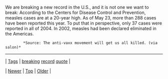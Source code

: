 <!--
title: We are breaking a new record in the U.S., and it is not one we want to break
date: 2020-06-28T15:27:00.344Z
tags: breaking, record, quote
-->




We are breaking a new record in the U.S., and it is not one we want to break: According to the Centers for Disease Control and Prevention, measles cases are at a 20-year high. As of May 23, more than 288 cases have been reported this year. To put that in perspective, only 37 cases were reported in all of 2004. In 2002, measles had been declared eliminated in the Americas.

            *Source: The anti-vaxx movement will get us all killed. (via salon)*

<!--BOTTOM-POST-NAVIGATION-->
---

| [Tags](tags.md) | [breaking](tag-breaking.md) [record](tag-record.md) [quote](tag-quote.md) |

| [Newer](91106489044.md) | [Top](index.md) | [Older](91110789249.md) |